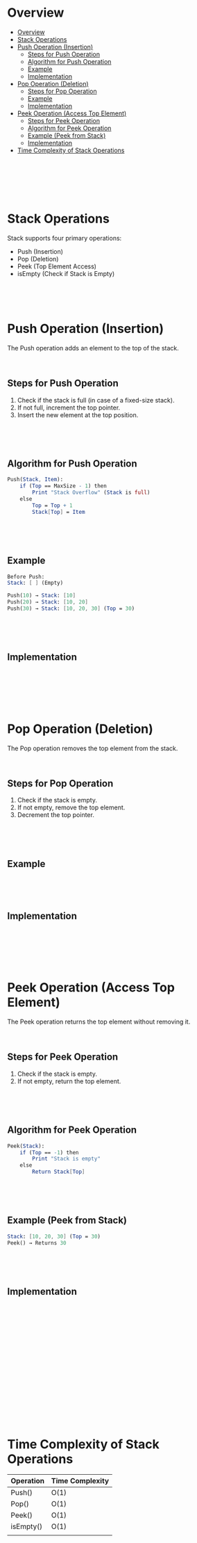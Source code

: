 # Overview

- [Overview](#overview)
- [Stack Operations](#stack-operations)
- [Push Operation (Insertion)](#push-operation-insertion)
  - [Steps for Push Operation](#steps-for-push-operation)
  - [Algorithm for Push Operation](#algorithm-for-push-operation)
  - [Example](#example)
  - [Implementation](#implementation)
- [Pop Operation (Deletion)](#pop-operation-deletion)
  - [Steps for Pop Operation](#steps-for-pop-operation)
  - [Example](#example-1)
  - [Implementation](#implementation-1)
- [Peek Operation (Access Top Element)](#peek-operation-access-top-element)
  - [Steps for Peek Operation](#steps-for-peek-operation)
  - [Algorithm for Peek Operation](#algorithm-for-peek-operation)
  - [Example (Peek from Stack)](#example-peek-from-stack)
  - [Implementation](#implementation-2)
- [Time Complexity of Stack Operations](#time-complexity-of-stack-operations)

&nbsp;

&nbsp;

&nbsp;

# Stack Operations

Stack supports four primary operations:

- Push (Insertion)
- Pop (Deletion)
- Peek (Top Element Access)
- isEmpty (Check if Stack is Empty)

&nbsp;

&nbsp;

# Push Operation (Insertion)

The Push operation adds an element to the top of the stack.

&nbsp;

## Steps for Push Operation

1. Check if the stack is full (in case of a fixed-size stack).
2. If not full, increment the top pointer.
3. Insert the new element at the top position.

&nbsp;

&nbsp;

## Algorithm for Push Operation

```mathematica
Push(Stack, Item):
    if (Top == MaxSize - 1) then
        Print "Stack Overflow" (Stack is full)
    else
        Top = Top + 1
        Stack[Top] = Item
```

&nbsp;

&nbsp;

## Example

```mathematica
Before Push:
Stack: [ ] (Empty)

Push(10) → Stack: [10]
Push(20) → Stack: [10, 20]
Push(30) → Stack: [10, 20, 30] (Top = 30)
```

&nbsp;

&nbsp;

## Implementation

&nbsp;

&nbsp;

&nbsp;

# Pop Operation (Deletion)

The Pop operation removes the top element from the stack.

&nbsp;

## Steps for Pop Operation

1. Check if the stack is empty.
2. If not empty, remove the top element.
3. Decrement the top pointer.

&nbsp;

&nbsp;

## Example

&nbsp;

&nbsp;

## Implementation

&nbsp;

&nbsp;

&nbsp;

# Peek Operation (Access Top Element)

The Peek operation returns the top element without removing it.

&nbsp;

## Steps for Peek Operation

1. Check if the stack is empty.
2. If not empty, return the top element.

&nbsp;

&nbsp;

## Algorithm for Peek Operation

```mathematica
Peek(Stack):
    if (Top == -1) then
        Print "Stack is empty"
    else
        Return Stack[Top]
```

&nbsp;

&nbsp;

## Example (Peek from Stack)

```mathematica
Stack: [10, 20, 30] (Top = 30)
Peek() → Returns 30
```

&nbsp;

&nbsp;

## Implementation

&nbsp;

&nbsp;

&nbsp;

&nbsp;

&nbsp;

&nbsp;

&nbsp;

&nbsp;

&nbsp;

# Time Complexity of Stack Operations

| Operation | Time Complexity |
| --------- | --------------- |
| Push()    | O(1)            |
| Pop()     | O(1)            |
| Peek()    | O(1)            |
| isEmpty() | O(1)            |
|           |                 |

&nbsp;

&nbsp;

&nbsp;

&nbsp;

&nbsp;

&nbsp;

&nbsp;

&nbsp;

&nbsp;

&nbsp;

&nbsp;

&nbsp;

&nbsp;

&nbsp;

&nbsp;
